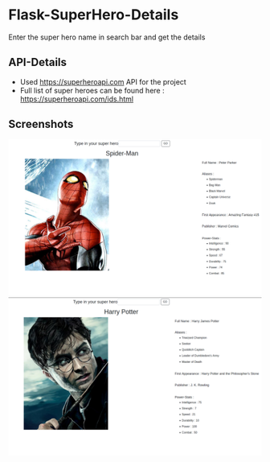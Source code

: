# Flask-SuperHero-Details
Enter the super hero name in search bar and get the details<br/>
## API-Details
- Used https://superheroapi.com API for the project<br/>
- Full list of super heroes can be found here : https://superheroapi.com/ids.html
## Screenshots
![](images/p1.png)<br/>
![](images/p2.png)
